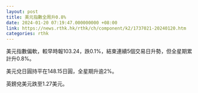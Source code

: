 ```yaml
---
layout: post
title: 美元指數全周升0.8%
date: 2024-01-20 07:19:47.000000000 +08:00
link: https://news.rthk.hk/rthk/ch/component/k2/1737021-20240120.htm
categories: rthk
---
```


美元指數偏軟，較早時報103.24，跌0.1%，結束連續5個交易日升勢，但全星期累計升0.8%。

美元兌日圓持平在148.15日圓，全星期升逾2%。

英鎊兌美元跌至1.27美元。
